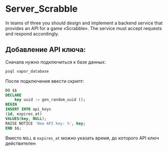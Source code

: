 # Server_Scrabble
 In teams of three you should design and implement a backend service that provides an API for a game «Scrabble». The service must accept requests and respond accordingly.

## Добавление API ключа: 

Сначала нужно подключиться к базе данных: 
```bash
psql vapor_database
```

После подключения ввести скрипт:
```sql
DO $$
DECLARE 
    key uuid := gen_random_uuid ();
BEGIN
INSERT INTO api_keys
(id, expires_at)
VALUES(key, NULL);
RAISE NOTICE 'New API key: %', key;
END $$;
```
Вместо `NULL` в `expires_at` можно указать время, до которого API ключ действителен
